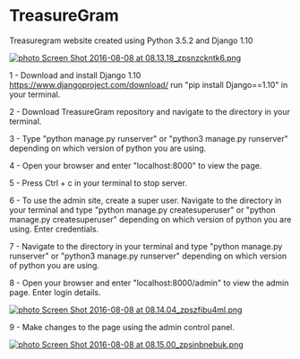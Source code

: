 # TreasureGram
Treasuregram website created using Python 3.5.2 and Django 1.10

<a href="http://s650.photobucket.com/user/cre8t0r/media/Treasuregram/Screen%20Shot%202016-08-08%20at%2008.13.18_zpsnzckntk6.png.html" target="_blank"><img src="http://i650.photobucket.com/albums/uu227/cre8t0r/Treasuregram/Screen%20Shot%202016-08-08%20at%2008.13.18_zpsnzckntk6.png" border="0" alt=" photo Screen Shot 2016-08-08 at 08.13.18_zpsnzckntk6.png"/></a>

1 - Download and install Django 1.10
    https://www.djangoproject.com/download/
    run "pip install Django==1.10" in your terminal.
    
2 - Download TreasureGram repository and navigate to the directory in your terminal.

3 - Type "python manage.py runserver" or "python3 manage.py runserver" depending on which version of python you are using.

4 - Open your browser and enter "localhost:8000" to view the page.

5 - Press Ctrl + c in your terminal to stop server.

6 - To use the admin site, create a super user.
    Navigate to the directory in your terminal and type "python manage.py createsuperuser" or "python manage.py createsuperuser" depending on which version of python you are using.
    Enter credentials.
    
7 - Navigate to the directory in your terminal and type "python manage.py runserver" or "python3 manage.py runserver" depending on which version of python you are using.
    
8 - Open your browser and enter "localhost:8000/admin" to view the admin page.
    Enter login details.
    
<a href="http://s650.photobucket.com/user/cre8t0r/media/Treasuregram/Screen%20Shot%202016-08-08%20at%2008.14.04_zpszfibu4ml.png.html" target="_blank"><img src="http://i650.photobucket.com/albums/uu227/cre8t0r/Treasuregram/Screen%20Shot%202016-08-08%20at%2008.14.04_zpszfibu4ml.png" border="0" alt=" photo Screen Shot 2016-08-08 at 08.14.04_zpszfibu4ml.png"/></a>
  
9 - Make changes to the page using the admin control panel.

<a href="http://s650.photobucket.com/user/cre8t0r/media/Treasuregram/Screen%20Shot%202016-08-08%20at%2008.15.00_zpsinbnebuk.png.html" target="_blank"><img src="http://i650.photobucket.com/albums/uu227/cre8t0r/Treasuregram/Screen%20Shot%202016-08-08%20at%2008.15.00_zpsinbnebuk.png" border="0" alt=" photo Screen Shot 2016-08-08 at 08.15.00_zpsinbnebuk.png"/></a>
